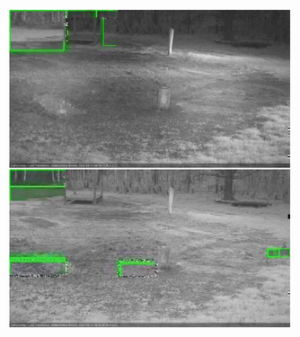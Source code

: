 ![20200511-040123-043124](in2/20200511/20200511-040123-043124_0_.jpg)
![20200511-043130-050136](in2/20200511/20200511-043130-050136_0_.jpg)
